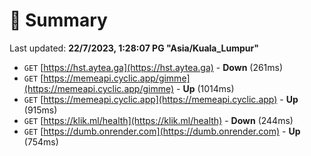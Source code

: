 # 📖 Summary
Last updated: **22/7/2023, 1:28:07 PG "Asia/Kuala_Lumpur"**

- `GET` [https://hst.aytea.ga](https://hst.aytea.ga) - **Down** (261ms)
- `GET` [https://memeapi.cyclic.app/gimme](https://memeapi.cyclic.app/gimme) - **Up** (1014ms)
- `GET` [https://memeapi.cyclic.app](https://memeapi.cyclic.app) - **Up** (915ms)
- `GET` [https://klik.ml/health](https://klik.ml/health) - **Down** (244ms)
- `GET` [https://dumb.onrender.com](https://dumb.onrender.com) - **Up** (754ms)
